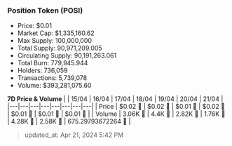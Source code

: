 
  ### Position Token (POSI)
  - Price: $0.01
  - Market Cap: $1,335,160.62
  - Max Supply: 100,000,000
  - Total Supply: 90,971,209.005
  - Circulating Supply: 90,191,263.061
  - Total Burn: 779,945.944
  - Holders: 736,059
  - Transactions: 5,739,078
  - Volume: $393,281,075.60

  **7D Price & Volume**
  | | 15&#x2F;04 | 16&#x2F;04 | 17&#x2F;04 | 18&#x2F;04 | 19&#x2F;04 | 20&#x2F;04 | 21&#x2F;04 |
  |---|---|---|---|---|---|---|---|
  | Price | $0.02 🔻 | $0.02 🔻 | $0.01 🔻 | $0.02 🚀 | $0.01 🔻 | $0.01 🔻 | $0.01 🚀 |
  | Volume | 3.06K 🔻 | 4.4K 🚀 | 2.82K 🔻 | 1.76K 🔻 | 4.28K 🚀 | 2.58K 🔻 | 675.29793672264 🔻 |

  > updated_at: Apr 21, 2024 5:42 PM
